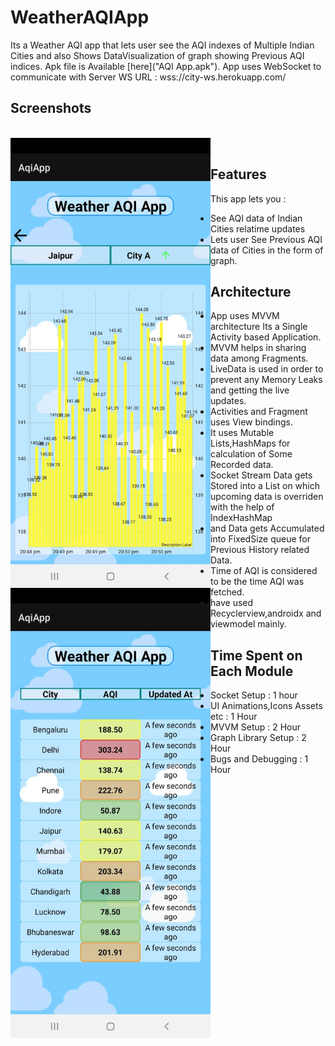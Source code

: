 # WeatherAQIApp
Its a Weather AQI app that lets user see the AQI indexes of Multiple Indian Cities and
also Shows DataVisualization of graph showing Previous AQI indices.
Apk file is Available [here]("AQI App.apk").
App uses WebSocket to communicate with Server
WS URL : wss://city-ws.herokuapp.com/

## Screenshots
<p>
  <br>
  <img src="./Screenshots/Sc1.jpg" align="left" height="720" width="320" >
  <img src="./Screenshots/Sc2.jpg" align="left" height="720" width="320" >
  <br>
</p>

## Features
This app lets you :
- See AQI data of Indian Cities relatime updates
- Lets user See Previous AQI data of Cities in the form of graph.

## Architecture
- App uses MVVM architecture Its a Single Activity based Application.
- MVVM helps in sharing data among Fragments.
- LiveData is used in order to prevent any Memory Leaks and getting the live updates.
- Activities and Fragment uses View bindings.
- It uses Mutable Lists,HashMaps for calculation of Some Recorded data.
- Socket Stream Data gets Stored into a List on which upcoming data is overriden with the help of IndexHashMap
- and Data gets Accumulated into FixedSize queue for Previous History related Data.
- Time of AQI is considered to be the time AQI was fetched.
- have used Recyclerview,androidx and viewmodel mainly.


## Time Spent on Each Module
- Socket Setup : 1 hour
- UI Animations,Icons Assets etc : 1 Hour
- MVVM Setup : 2 Hour
- Graph Library Setup : 2 Hour
- Bugs and Debugging  : 1 Hour



